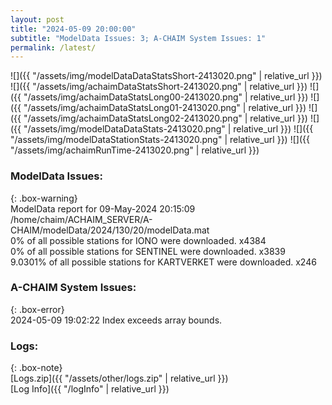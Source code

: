 ```yaml
---
layout: post
title: "2024-05-09 20:00:00"
subtitle: "ModelData Issues: 3; A-CHAIM System Issues: 1"
permalink: /latest/
---
```


![]({{ "/assets/img/modelDataDataStatsShort-2413020.png" | relative_url }})
![]({{ "/assets/img/achaimDataStatsShort-2413020.png" | relative_url }})
![]({{ "/assets/img/achaimDataStatsLong00-2413020.png" | relative_url }})
![]({{ "/assets/img/achaimDataStatsLong01-2413020.png" | relative_url }})
![]({{ "/assets/img/achaimDataStatsLong02-2413020.png" | relative_url }})
![]({{ "/assets/img/modelDataDataStats-2413020.png" | relative_url }})
![]({{ "/assets/img/modelDataStationStats-2413020.png" | relative_url }})
![]({{ "/assets/img/achaimRunTime-2413020.png" | relative_url }})


### ModelData Issues:  
  
{: .box-warning}  
 ModelData report for 09-May-2024 20:15:09   
 /home/chaim/ACHAIM_SERVER/A-CHAIM/modelData/2024/130/20/modelData.mat   
 0% of all possible stations for IONO were downloaded. x4384   
 0% of all possible stations for SENTINEL were downloaded. x3839   
 9.0301% of all possible stations for KARTVERKET were downloaded. x246   
  
### A-CHAIM System Issues:  
  
{: .box-error}  
2024-05-09 19:02:22 Index exceeds array bounds.  

### Logs:  
  
{: .box-note}  
[Logs.zip]({{ "/assets/other/logs.zip" | relative_url }})  
[Log Info]({{ "/logInfo" | relative_url }})  

